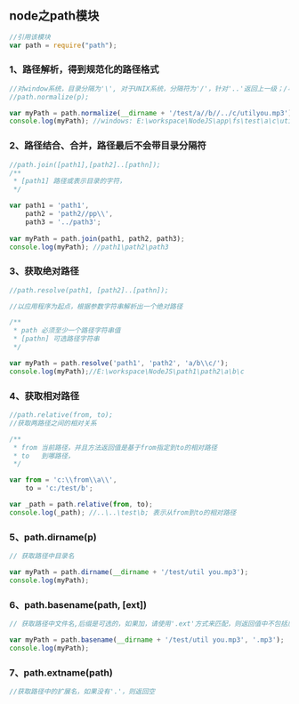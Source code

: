## node之path模块

```javascript
//引用该模块
var path = require("path");
```

### 1、路径解析，得到规范化的路径格式

```javascript
//对window系统，目录分隔为'\', 对于UNIX系统，分隔符为'/'，针对'..'返回上一级；/与\\都被统一转换
//path.normalize(p);

var myPath = path.normalize(__dirname + '/test/a//b//../c/utilyou.mp3');
console.log(myPath); //windows: E:\workspace\NodeJS\app\fs\test\a\c\utilyou.mp3
```

### 2、路径结合、合并，路径最后不会带目录分隔符

```javascript
//path.join([path1],[path2]..[pathn]);
/**
 * [path1] 路径或表示目录的字符，
 */

var path1 = 'path1',
    path2 = 'path2//pp\\',
    path3 = '../path3';
    
var myPath = path.join(path1, path2, path3);
console.log(myPath); //path1\path2\path3
```

### 3、获取绝对路径

```javascript
//path.resolve(path1, [path2]..[pathn]);

//以应用程序为起点，根据参数字符串解析出一个绝对路径

/**
 * path 必须至少一个路径字符串值
 * [pathn] 可选路径字符串
 */

var myPath = path.resolve('path1', 'path2', 'a/b\\c/');
console.log(myPath);//E:\workspace\NodeJS\path1\path2\a\b\c
```

### 4、获取相对路径

```javascript
//path.relative(from, to);
//获取两路径之间的相对关系

/**
 * from 当前路径，并且方法返回值是基于from指定到to的相对路径
 * to   到哪路径，
 */

var from = 'c:\\from\\a\\',
    to = 'c:/test/b';

var _path = path.relative(from, to);
console.log(_path); //..\..\test\b; 表示从from到to的相对路径
```

### 5、path.dirname(p)

```javascript
// 获取路径中目录名

var myPath = path.dirname(__dirname + '/test/util you.mp3');
console.log(myPath);
```

### 6、path.basename(path, [ext])

```javascript
// 获取路径中文件名,后缀是可选的，如果加，请使用'.ext'方式来匹配，则返回值中不包括后缀名；

var myPath = path.basename(__dirname + '/test/util you.mp3', '.mp3');
console.log(myPath);
```

### 7、path.extname(path)

```javascript
//获取路径中的扩展名，如果没有'.'，则返回空
```